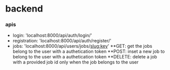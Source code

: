 # backend
### apis
* login: 'localhost:8000/api/auth/login/'
* registration: 'localhost:8000/api/auth/register/'
* jobs: 'localhost:8000/api/users/jobs/<slug:key>'
**GET: get the jobs belong to the user with a authetication token
**POST: inset a new job to belong to the user with a authetication token
**DELETE: delete a job with a provided job id only when the job belongs to the user
